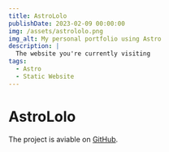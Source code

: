 ```yaml
---
title: AstroLolo
publishDate: 2023-02-09 00:00:00
img: /assets/astrololo.png
img_alt: My personal portfolio using Astro
description: |
  The website you're currently visiting
tags:
  - Astro
  - Static Website
---
```

# AstroLolo

The project is aviable on [GitHub](https://github.com/lorisalx/astrololo).